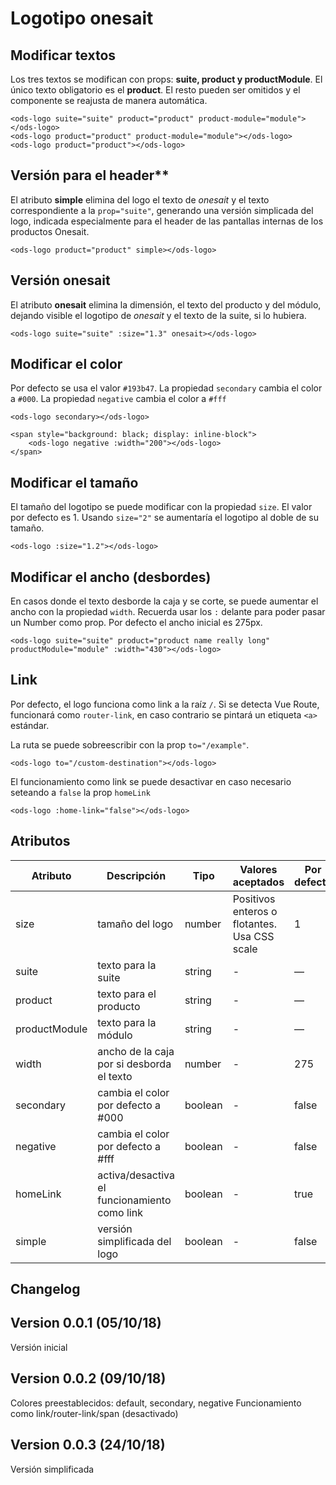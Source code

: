 # Logotipo onesait

##  Modificar textos

Los tres textos se modifican con props: **suite, product y productModule**.
El único texto obligatorio es el **product**. El resto pueden ser omitidos y el componente se reajusta de manera automática.

```
<ods-logo suite="suite" product="product" product-module="module"></ods-logo>
<ods-logo product="product" product-module="module"></ods-logo>
<ods-logo product="product"></ods-logo>
```

##  Versión para el header**

El atributo **simple** elimina del logo el texto de _onesait_ y el texto correspondiente a la `prop="suite"`, generando una versión simplicada del logo, indicada especialmente para el header de las pantallas internas de los productos Onesait.

```
<ods-logo product="product" simple></ods-logo>
```

##  Versión onesait

El atributo **onesait** elimina la dimensión, el texto del producto y del módulo, dejando visible el logotipo de _onesait_ y el texto de la suite, si lo hubiera. 

```
<ods-logo suite="suite" :size="1.3" onesait></ods-logo>
```

##  Modificar el color


Por defecto se usa el valor `#193b47`. La propiedad `secondary` cambia el color a `#000`. La propiedad `negative` cambia el color a `#fff`

```
<ods-logo secondary></ods-logo>

<span style="background: black; display: inline-block">
	<ods-logo negative :width="200"></ods-logo>
</span>	
```

##  Modificar el tamaño

El tamaño del logotipo se puede modificar con la propiedad `size`.
El valor por defecto es 1.
Usando `size="2"` se aumentaría el logotipo al doble de su tamaño.

```
<ods-logo :size="1.2"></ods-logo>
```

##  Modificar el ancho (desbordes)


En casos donde el texto desborde la caja y se corte, se puede aumentar el ancho con la propiedad `width`. Recuerda usar los `:` delante para poder pasar un Number como prop. Por defecto el ancho inicial es 275px.

```
<ods-logo suite="suite" product="product name really long" productModule="module" :width="430"></ods-logo>
```

##  Link

Por defecto, el logo funciona como link a la raíz `/`. Si se detecta Vue Route, funcionará como `router-link`, en caso contrario se pintará un etiqueta `<a>` estándar.


La ruta se puede sobreescribir con la prop `to="/example"`.

```
<ods-logo to="/custom-destination"></ods-logo>
```

El funcionamiento como link se puede desactivar en caso necesario seteando a `false` la prop `homeLink`

```
<ods-logo :home-link="false"></ods-logo>
```

##  Atributos

| Atributo    | Descripción                                   | Tipo    | Valores aceptados                                  | Por defecto |
| ----------- | --------------------------------------------- | ------- | -------------------------------------------------- | ----------- |
| size        | tamaño del logo                               | number  | Positivos enteros o flotantes. Usa CSS scale       | 1           |
| suite       | texto para la suite                           | string  | -                                                  | —           |
| product     | texto para el producto                        | string  | -                                                  | —           |
|productModule| texto para la módulo                          | string  | -                                                  | —           |
| width       | ancho de la caja por si desborda el texto     | number  | -                                                  | 275         |
| secondary   | cambia el color por defecto a #000            | boolean  | -                                                  | false     |
| negative    | cambia el color por defecto a #fff            | boolean  | -                                                  | false     |
| homeLink    | activa/desactiva el funcionamiento como link  | boolean | -                                                  | true        |
| simple      | versión simplificada del logo                 | boolean | -                                                  | false       |

## Changelog

## Version 0.0.1 (05/10/18)

Versión inicial

## Version 0.0.2 (09/10/18)

Colores preestablecidos: default, secondary, negative
Funcionamiento como link/router-link/span (desactivado)

## Version 0.0.3 (24/10/18)

Versión simplificada
	